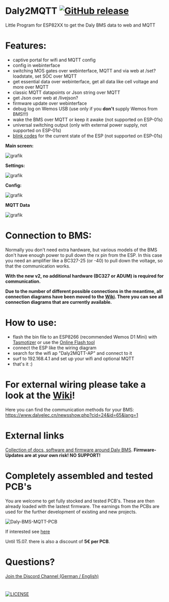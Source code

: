 # Daly2MQTT [![GitHub release](https://img.shields.io/github/release/softwarecrash/Daly2MQTT?include_prereleases=&sort=semver&color=blue)](https://github.com/softwarecrash/Daly2MQTT/releases/latest)
Little Program for ESP82XX to get the Daly BMS data to web and MQTT

# Features:
- captive portal for wifi and MQTT config
- config in webinterface
- switching MOS gates over webinterface, MQTT and via web at /set?loadstate, set SOC over MQTT
- get essential data over webinterface, get all data like cell voltage and more over MQTT
- classic MQTT datapoints or Json string over MQTT
- get Json over web at /livejson?
- firmware update over webinterface
- debug log on Wemos USB (use only if you **don't** supply Wemos from BMS!!!)
- wake the BMS over MQTT or keep it awake (not supported on ESP-01s)
- universal switching output (only with external power supply, not supported on ESP-01s)
- [blink codes](https://github.com/softwarecrash/Daly2MQTT/wiki/Blink-Codes) for the current state of the ESP (not supported on ESP-01s)


**Main screen:**

![grafik](https://user-images.githubusercontent.com/17761850/227793485-cdc02fcf-d10e-471e-a1d9-a0fc15785f66.gif)

**Settings:**

![grafik](https://user-images.githubusercontent.com/44615614/212401754-81a16130-f24d-4c8a-babc-d18d112fad5a.png)

**Config:**

![grafik](https://user-images.githubusercontent.com/17761850/227793333-5e51fc9b-d535-4345-882c-adb758e8bf6d.gif)

**MQTT Data**

![grafik](https://user-images.githubusercontent.com/44615614/161782578-aabdde4d-4f51-4312-9392-9fdf4d45df24.png)

# Connection to BMS:

Normally you don't need extra hardware, but various models of the BMS don't have enough power to pull down the rx pin from the ESP. In this case you need an amplifier like a BC327-25 (or -40) to pull down the voltage, so that the communication works.

**With the new v2, no additional hardware (BC327 or ADUM) is required for communication.**

**Due to the number of different possible connections in the meantime, all connection diagrams have been moved to the [Wiki](https://github.com/softwarecrash/Daly2MQTT/wiki/Output-Connections). There you can see all connection diagrams that are currently available.**

# How to use:
- flash the bin file to an ESP8266 (recommended Wemos D1 Mini) with [Tasmotizer](https://github.com/tasmota/tasmotizer/releases) or use the [Online Flash tool](https://softwarecrash.github.io/Daly2MQTT/espflashtool/)
- connect the ESP like the wiring diagram
- search for the wifi ap "Daly2MQTT-AP" and connect to it
- surf to 192.168.4.1 and set up your wifi and optional MQTT
- that's it :)

# For external wiring please take a look at the [Wiki](https://github.com/softwarecrash/Daly2MQTT/wiki/Output-Connections)!


Here you can find the communication methods for your BMS:
https://www.dalyelec.cn/newsshow.php?cid=24&id=65&lang=1




# External links

[Collection of docs, software and firmware around Daly BMS](https://github.com/all-solutions/DALY-docs-soft-firm). **Firmware-Updates are at your own risk! NO SUPPORT!**

# Completely assembled and tested PCB's

You are welcome to get fully stocked and tested PCB's. These are then already loaded with the lastest firmware. The earnings from the PCBs are used for the further development of existing and new projects.

![Daly-BMS-MQTT-PCB](https://user-images.githubusercontent.com/17761850/233857094-38f22d6f-4d74-4643-b426-182fc4dc9a44.png)

If interested see [here](https://all-solutions.store/?apply_coupon=NEWSHOP)

Until 15.07. there is also a discount of **5€ per PCB**.

# Questions? 
[Join the Discord Channel (German / English)](https://discord.gg/k8MYHgqMjM)
# 
[![LICENSE](https://licensebuttons.net/l/by-nc-sa/4.0/88x31.png)](https://creativecommons.org/licenses/by-nc-sa/4.0/)
